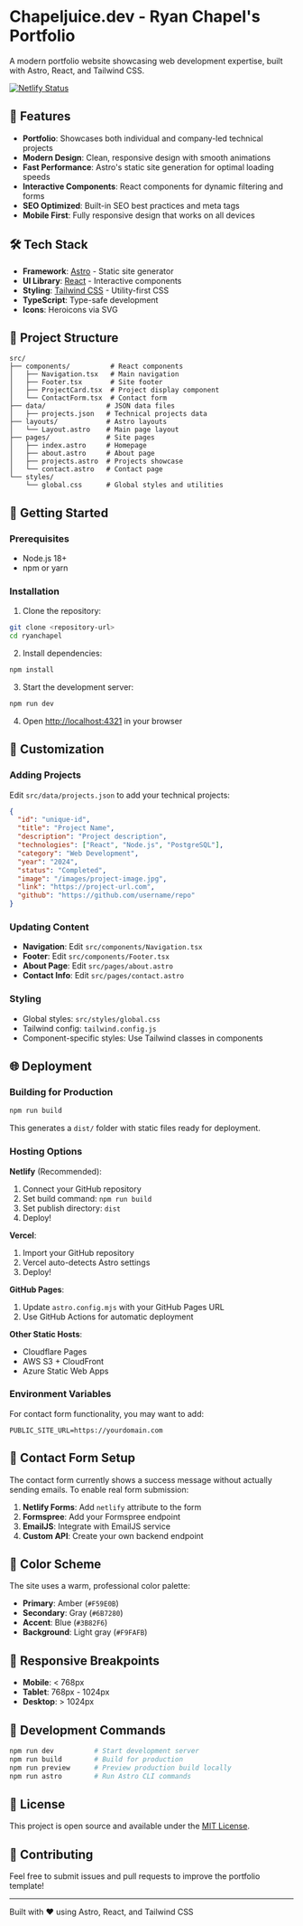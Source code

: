 # Chapeljuice.dev - Ryan Chapel's Portfolio

A modern portfolio website showcasing web development expertise, built with Astro, React, and Tailwind CSS.

[![Netlify Status](https://api.netlify.com/api/v1/badges/4d3f3de3-58c4-444e-b0a0-bc4dd361f57b/deploy-status)](https://app.netlify.com/projects/animated-pixie-4fea0d/deploys)

## 🚀 Features

- **Portfolio**: Showcases both individual and company-led technical projects
- **Modern Design**: Clean, responsive design with smooth animations
- **Fast Performance**: Astro's static site generation for optimal loading speeds
- **Interactive Components**: React components for dynamic filtering and forms
- **SEO Optimized**: Built-in SEO best practices and meta tags
- **Mobile First**: Fully responsive design that works on all devices

## 🛠️ Tech Stack

- **Framework**: [Astro](https://astro.build/) - Static site generator
- **UI Library**: [React](https://reactjs.org/) - Interactive components
- **Styling**: [Tailwind CSS](https://tailwindcss.com/) - Utility-first CSS
- **TypeScript**: Type-safe development
- **Icons**: Heroicons via SVG

## 📁 Project Structure

```
src/
├── components/          # React components
│   ├── Navigation.tsx   # Main navigation
│   ├── Footer.tsx       # Site footer
│   ├── ProjectCard.tsx  # Project display component
│   └── ContactForm.tsx  # Contact form
├── data/               # JSON data files
│   ├── projects.json   # Technical projects data
├── layouts/            # Astro layouts
│   └── Layout.astro    # Main page layout
├── pages/              # Site pages
│   ├── index.astro     # Homepage
│   ├── about.astro     # About page
│   ├── projects.astro  # Projects showcase
│   └── contact.astro   # Contact page
└── styles/
    └── global.css      # Global styles and utilities
```

## 🚦 Getting Started

### Prerequisites

- Node.js 18+ 
- npm or yarn

### Installation

1. Clone the repository:
```bash
git clone <repository-url>
cd ryanchapel
```

2. Install dependencies:
```bash
npm install
```

3. Start the development server:
```bash
npm run dev
```

4. Open [http://localhost:4321](http://localhost:4321) in your browser

## 📝 Customization

### Adding Projects

Edit `src/data/projects.json` to add your technical projects:

```json
{
  "id": "unique-id",
  "title": "Project Name",
  "description": "Project description",
  "technologies": ["React", "Node.js", "PostgreSQL"],
  "category": "Web Development",
  "year": "2024",
  "status": "Completed",
  "image": "/images/project-image.jpg",
  "link": "https://project-url.com",
  "github": "https://github.com/username/repo"
}
```

### Updating Content

- **Navigation**: Edit `src/components/Navigation.tsx`
- **Footer**: Edit `src/components/Footer.tsx`
- **About Page**: Edit `src/pages/about.astro`
- **Contact Info**: Edit `src/pages/contact.astro`

### Styling

- Global styles: `src/styles/global.css`
- Tailwind config: `tailwind.config.js`
- Component-specific styles: Use Tailwind classes in components

## 🌐 Deployment

### Building for Production

```bash
npm run build
```

This generates a `dist/` folder with static files ready for deployment.

### Hosting Options

**Netlify** (Recommended):
1. Connect your GitHub repository
2. Set build command: `npm run build`
3. Set publish directory: `dist`
4. Deploy!

**Vercel**:
1. Import your GitHub repository
2. Vercel auto-detects Astro settings
3. Deploy!

**GitHub Pages**:
1. Update `astro.config.mjs` with your GitHub Pages URL
2. Use GitHub Actions for automatic deployment

**Other Static Hosts**:
- Cloudflare Pages
- AWS S3 + CloudFront
- Azure Static Web Apps

### Environment Variables

For contact form functionality, you may want to add:

```env
PUBLIC_SITE_URL=https://yourdomain.com
```

## 📧 Contact Form Setup

The contact form currently shows a success message without actually sending emails. To enable real form submission:

1. **Netlify Forms**: Add `netlify` attribute to the form
2. **Formspree**: Add your Formspree endpoint
3. **EmailJS**: Integrate with EmailJS service
4. **Custom API**: Create your own backend endpoint

## 🎨 Color Scheme

The site uses a warm, professional color palette:

- **Primary**: Amber (`#F59E0B`)
- **Secondary**: Gray (`#6B7280`)
- **Accent**: Blue (`#3B82F6`)
- **Background**: Light gray (`#F9FAFB`)

## 📱 Responsive Breakpoints

- **Mobile**: < 768px
- **Tablet**: 768px - 1024px
- **Desktop**: > 1024px

## 🔧 Development Commands

```bash
npm run dev          # Start development server
npm run build        # Build for production
npm run preview      # Preview production build locally
npm run astro        # Run Astro CLI commands
```

## 📄 License

This project is open source and available under the [MIT License](LICENSE).

## 🤝 Contributing

Feel free to submit issues and pull requests to improve the portfolio template!

---

Built with ❤️ using Astro, React, and Tailwind CSS
